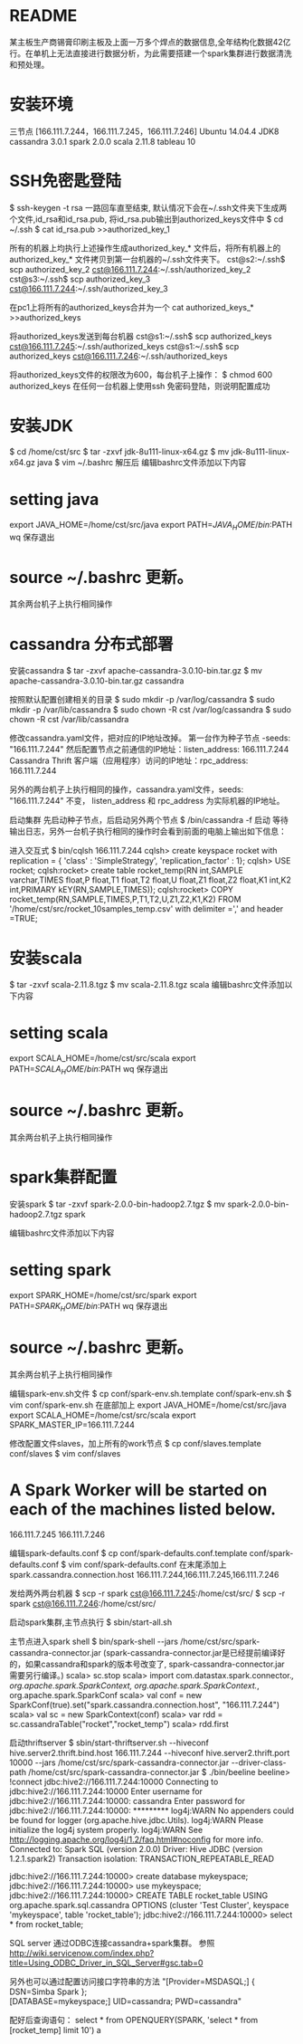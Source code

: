 # README
某主板生产商锡膏印刷主板及上面一万多个焊点的数据信息,全年结构化数据42亿行。在单机上无法直接进行数据分析，为此需要搭建一个spark集群进行数据清洗和预处理。

# 安装环境
三节点 [166.111.7.244，166.111.7.245，166.111.7.246]
Ubuntu 14.04.4
JDK8
cassandra 3.0.1 
spark 2.0.0
scala 2.11.8
tableau 10

# SSH免密匙登陆
$ ssh-keygen -t rsa
一路回车直至结束, 默认情况下会在~/.ssh文件夹下生成两个文件,id_rsa和id_rsa.pub, 将id_rsa.pub输出到authorized_keys文件中
$ cd ~/.ssh
$ cat id_rsa.pub >>authorized_key_1

所有的机器上均执行上述操作生成authorized_key_* 文件后，将所有机器上的authorized_key_* 文件拷贝到第一台机器的~/.ssh文件夹下。
cst@s2:~/.ssh$ scp authorized_key_2 cst@166.111.7.244:~/.ssh/authorized_key_2
cst@s3:~/.ssh$ scp authorized_key_3 cst@166.111.7.244:~/.ssh/authorized_key_3

在pc1上将所有的authorized_keys合并为一个
cat authorized_keys_* >>authorized_keys

将authorized_keys发送到每台机器
cst@s1:~/.ssh$ scp authorized_keys cst@166.111.7.245:~/.ssh/authorized_keys
cst@s1:~/.ssh$ scp authorized_keys cst@166.111.7.246:~/.ssh/authorized_keys

将authorized_keys文件的权限改为600，每台机子上操作：
$ chmod 600 authorized_keys
在任何一台机器上使用ssh 免密码登陆，则说明配置成功

# 安装JDK
$ cd /home/cst/src
$ tar -zxvf  jdk-8u111-linux-x64.gz
$ mv jdk-8u111-linux-x64.gz java
$ vim ~/.bashrc
解压后 编辑bashrc文件添加以下内容
# setting java
export JAVA_HOME=/home/cst/src/java
export PATH=$JAVA_HOME/bin:$PATH
wq 保存退出
 # source ~/.bashrc 更新。
其余两台机子上执行相同操作

# cassandra 分布式部署
安装cassandra
$ tar -zxvf  apache-cassandra-3.0.10-bin.tar.gz
$ mv apache-cassandra-3.0.10-bin.tar.gz cassandra
 
按照默认配置创建相关的目录
$ sudo mkdir -p /var/log/cassandra
$ sudo mkdir -p /var/lib/cassandra
$ sudo chown -R cst /var/log/cassandra
$ sudo chown -R cst /var/lib/cassandra

修改cassandra.yaml文件，把对应的IP地址改掉。 
第一台作为种子节点 -seeds: "166.111.7.244" 
然后配置节点之前通信的IP地址：listen_address: 166.111.7.244
Cassandra Thrift 客户端（应用程序）访问的IP地址：rpc_address: 166.111.7.244

另外的两台机子上执行相同的操作，cassandra.yaml文件，seeds: "166.111.7.244" 不变，
listen_address 和 rpc_address 为实际机器的IP地址。

启动集群
先启动种子节点，后启动另外两个节点
$ /bin/cassandra -f 启动 等待输出日志，另外一台机子执行相同的操作时会看到前面的电脑上输出如下信息：

进入交互式
$ bin/cqlsh 166.111.7.244
cqlsh> create keyspace rocket with replication = { 'class' : 'SimpleStrategy', 
'replication_factor' : 1};
cqlsh> USE rocket;
cqlsh:rocket> create table rocket_temp(RN int,SAMPLE varchar,TIMES float,P 
float,T1 float,T2 float,U float,Z1 float,Z2 float,K1 int,K2 int,PRIMARY kEY(RN,SAMPLE,TIMES));
cqlsh:rocket> COPY rocket_temp(RN,SAMPLE,TIMES,P,T1,T2,U,Z1,Z2,K1,K2) FROM '/home/cst/src/rocket_10samples_temp.csv' with delimiter =',' and header =TRUE;


# 安装scala
$ tar -zxvf  scala-2.11.8.tgz
$ mv scala-2.11.8.tgz scala
编辑bashrc文件添加以下内容
# setting scala
export SCALA_HOME=/home/cst/src/scala
export PATH=$SCALA_HOME/bin:$PATH
wq 保存退出
 # source ~/.bashrc 更新。
其余两台机子上执行相同操作

# spark集群配置
安装spark 
$ tar -zxvf  spark-2.0.0-bin-hadoop2.7.tgz
$ mv spark-2.0.0-bin-hadoop2.7.tgz spark

编辑bashrc文件添加以下内容
# setting spark
export SPARK_HOME=/home/cst/src/spark
export PATH=$SPARK_HOME/bin:$PATH
wq 保存退出
 # source ~/.bashrc 更新。
其余两台机子上执行相同操作

编辑spark-env.sh文件
$ cp conf/spark-env.sh.template conf/spark-env.sh
$ vim conf/spark-env.sh
在底部加上
export JAVA_HOME=/home/cst/src/java
export SCALA_HOME=/home/cst/src/scala
export SPARK_MASTER_IP=166.111.7.244

修改配置文件slaves，加上所有的work节点
$ cp conf/slaves.template conf/slaves
$ vim conf/slaves
# A Spark Worker will be started on each of the machines listed below.
166.111.7.245
166.111.7.246

编辑spark-defaults.conf
$ cp conf/spark-defaults.conf.template conf/spark-defaults.conf
$ vim conf/spark-defaults.conf
在末尾添加上
spark.cassandra.connection.host    166.111.7.244,166.111.7.245,166.111.7.246

发给两外两台机器
$ scp -r spark cst@166.111.7.245:/home/cst/src/
$ scp -r spark cst@166.111.7.246:/home/cst/src/

启动spark集群,主节点执行
$ sbin/start-all.sh

主节点进入spark shell
$ bin/spark-shell --jars /home/cst/src/spark-cassandra-connector.jar
(spark-cassandra-connector.jar是已经提前编译好的，如果cassandra和spark的版本号改变了, spark-cassandra-connector.jar 需要另行编译。)
scala> sc.stop
scala> import com.datastax.spark.connector._, org.apache.spark.SparkContext, org.apache.spark.SparkContext._, org.apache.spark.SparkConf
scala> val conf = new SparkConf(true).set("spark.cassandra.connection.host", "166.111.7.244")
scala> val sc = new SparkContext(conf)
scala> var rdd = sc.cassandraTable("rocket","rocket_temp")
scala> rdd.first

启动thriftserver
$ sbin/start-thriftserver.sh --hiveconf hive.server2.thrift.bind.host 166.111.7.244 --hiveconf hive.server2.thrift.port 10000 --jars /home/cst/src/spark-cassandra-connector.jar --driver-class-path /home/cst/src/spark-cassandra-connector.jar
$ ./bin/beeline
beeline> !connect jdbc:hive2://166.111.7.244:10000
Connecting to jdbc:hive2://166.111.7.244:10000
Enter username for jdbc:hive2://166.111.7.244:10000: cassandra
Enter password for jdbc:hive2://166.111.7.244:10000: *********
log4j:WARN No appenders could be found for logger (org.apache.hive.jdbc.Utils).
log4j:WARN Please initialize the log4j system properly.
log4j:WARN See http://logging.apache.org/log4j/1.2/faq.html#noconfig for more info.
Connected to: Spark SQL (version 2.0.0)
Driver: Hive JDBC (version 1.2.1.spark2)
Transaction isolation: TRANSACTION_REPEATABLE_READ

jdbc:hive2://166.111.7.244:10000> create database mykeyspace;
jdbc:hive2://166.111.7.244:10000> use mykeyspace;
jdbc:hive2://166.111.7.244:10000> CREATE TABLE rocket_table USING org.apache.spark.sql.cassandra OPTIONS (cluster 'Test Cluster', keyspace 'mykeyspace', table 'rocket_table');
jdbc:hive2://166.111.7.244:10000> select * from rocket_table;


SQL server 通过ODBC连接cassandra+spark集群。
参照 http://wiki.servicenow.com/index.php?title=Using_ODBC_Driver_in_SQL_Server#gsc.tab=0

另外也可以通过配置访问接口字符串的方法
"[Provider=MSDASQL;] { DSN=Simba Spark };  
[DATABASE=mykeyspace;] UID=cassandra; PWD=cassandra"

配好后查询语句：
select * from OPENQUERY(SPARK, 'select * from [rocket_temp] limit 10') a
